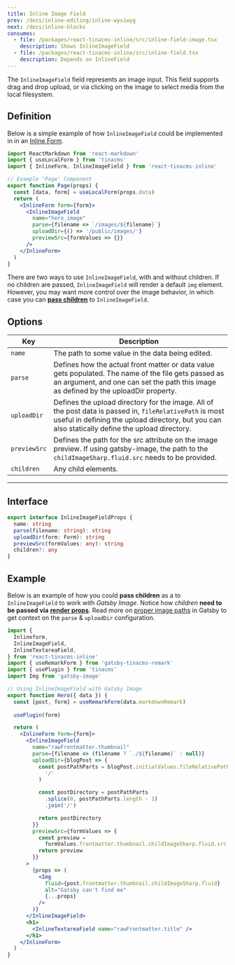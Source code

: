 ```yaml
---
title: Inline Image Field
prev: /docs/inline-editing/inline-wysiwyg
next: /docs/inline-blocks
consumes:
  - file: /packages/react-tinacms-inline/src/inline-field-image.tsx
    description: Shows InlineImageField
  - file: /packages/react-tinacms-inline/src/inline-field.tsx
    description: Depends on InlineField
---
```

The `InlineImageField` field represents an image input. This field supports drag and drop upload, or via clicking on the image to select media from the local filesystem.

## Definition

Below is a simple example of how `InlineImageField` could be implemented in in an [Inline Form](/docs/inline-editing).

```jsx
import ReactMarkdown from 'react-markdown'
import { useLocalForm } from 'tinacms'
import { InlineForm, InlineImageField } from 'react-tinacms-inline'

// Example 'Page' Component
export function Page(props) {
  const [data, form] = useLocalForm(props.data)
  return (
    <InlineForm form={form}>
      <InlineImageField
        name="hero_image"
        parse={filename => `/images/${filename}`}
        uploadDir={() => '/public/images/'}
        previewSrc={formValues => {}}
      />
    </InlineForm>
  )
}
```

There are two ways to use `InlineImageField`, with and without children. If no children are passed, `InlineImageField` will render a default `img` element. However, you may want more control over the image behavior, in which case you can [**pass children**](/docs/inline-editing/inline-image#example) to `InlineImageField`.

## Options

| Key | Description |
| --- | --- |
| `name` | The path to some value in the data being edited. |
| `parse` | Defines how the actual front matter or data value gets populated. The name of the file gets passed as an argument, and one can set the path this image as defined by the uploadDir property. |
| `uploadDir` | Defines the upload directory for the image. All of the post data is passed in, `fileRelativePath` is most useful in defining the upload directory, but you can also statically define the upload directory. |
| `previewSrc` | Defines the path for the src attribute on the image preview. If using gatsby-image, the path to the `childImageSharp.fluid.src` needs to be provided. |
| `children` | Any child elements. |

***

## Interface

```typescript
export interface InlineImageFieldProps {
  name: string
  parse(filename: string): string
  uploadDir(form: Form): string
  previewSrc(formValues: any): string
  children?: any
}
```

## Example

Below is an example of how you could **pass children** as a to `InlineImageField` to work with _Gatsby Image_. Notice how _children_ **need to be passed via** [**render props**](https://reactjs.org/docs/render-props.html). Read more on [proper image paths](/docs/fields/image#proper-image-paths-in-gatsby) in Gatsby to get context on the `parse` & `uploadDir` configuration.

```jsx
import {
  Inlineform,
  InlineImageField,
  InlineTextareaField,
} from 'react-tinacms-inline'
import { useRemarkForm } from 'gatsby-tinacms-remark'
import { usePlugin } from 'tinacms'
import Img from 'gatsby-image'

// Using InlineImageField with Gatsby Image
export function Hero({ data }) {
  const [post, form] = useRemarkForm(data.markdownRemark)
  
  usePlugin(form)

  return (
    <InlineForm form={form}>
      <InlineImageField
        name="rawFrontmatter.thumbnail"
        parse={filename => (filename ? `./${filename}` : null)}
        uploadDir={blogPost => {
          const postPathParts = blogPost.initialValues.fileRelativePath.split(
            '/'
          )

          const postDirectory = postPathParts
            .splice(0, postPathParts.length - 1)
            .join('/')

          return postDirectory
        }}
        previewSrc={formValues => {
          const preview =
            formValues.frontmatter.thumbnail.childImageSharp.fluid.src
          return preview
        }}
      >
        {props => (
          <Img
            fluid={post.frontmatter.thumbnail.childImageSharp.fluid}
            alt="Gatsby can't find me"
            {...props}
          />
        )}
      </InlineImageField>
      <h1>
        <InlineTextareaField name="rawFrontmatter.title" />
      </h1>
    </InlineForm>
  )
}
```

<!-- TODO: no way to edit alt text? implement and make example-->